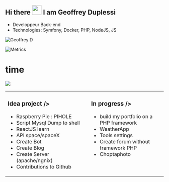 
## Hi there <img src="https://raw.githubusercontent.com/iampavangandhi/iampavangandhi/master/gifs/Hi.gif" width="30px">  I am Geoffrey Duplessi </h2>

- Developpeur Back-end
- Technologies: Symfony, Docker, PHP, NodeJS, JS

<img alt="Geoffrey D" src="https://github-readme-stats.vercel.app/api?username=Grezor&count_private=1&show_icons=true" />
<table><tr><td valign="top" width="50%">

### Idea project />
- Raspberry Pie : PIHOLE
- Script Mysql Dump to shell
- ReactJS learn 
- API space/spaceX 
- Create Bot
- Create Blog 
- Create Server (apache/ngnix)
- Contributions to Github 

</td>
<td valign="top" width="45%">

### In progress />

- build my portfolio on a PHP framework 
- WeatherApp 
- Tools settings
- Create forum without framework PHP
- Choptaphoto

</td>

![Metrics](https://metrics.lecoq.io/Grezor)
# time 
![](https://github-profile-summary-cards.vercel.app/api/cards/profile-details?username=Grezor&theme=vue)
